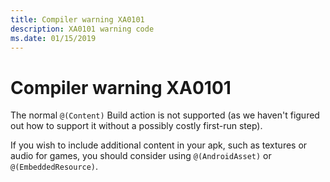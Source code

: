 ```yaml
---
title: Compiler warning XA0101
description: XA0101 warning code
ms.date: 01/15/2019
---
```

# Compiler warning XA0101

The normal `@(Content)` Build action is not supported (as we haven't figured
out how to support it without a possibly costly first-run step).

If you wish to include additional content in your apk, such as textures
or audio for games, you should consider using `@(AndroidAsset)` or
`@(EmbeddedResource)`.
